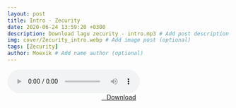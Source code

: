 ```yaml
---
layout: post
title: Intro - Zecurity
date: 2020-06-24 13:59:20 +0300
description: Download lagu zecurity - intro.mp3 # Add post description (optional)
img: cover/Zecurity_intro.webp # Add image post (optional)
tags: [Zecurity]
author: Moexik # Add name author (optional)
---
```


<audio class='js-player' style="--plyr-color-main: #212121;" controls>
<source src="https://drive.google.com/uc?authuser=0&id=1zqnEiH2UFDQLykVzF9kWD_UC5-869Fu-&export=download" type="audio/mp3">
</audio><br />

<center>
<a href="/dl/intro-zecurity/" ><i class="fa fa-caret-down" aria-hidden="true"></i>&nbsp; &nbsp;Download</a>
</center><br />
